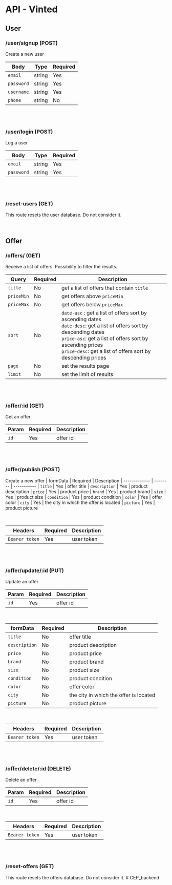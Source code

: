 # API - Vinted

## User

### /user/signup (POST)

Create a new user

| Body       | Type   | Required |
| ---------- | ------ | -------- |
| `email`    | string | Yes      |
| `password` | string | Yes      |
| `username` | string | Yes      |
| `phone`    | string | No       |

<br>
<br>

### /user/login (POST)

Log a user

| Body       | Type   | Required |
| ---------- | ------ | -------- |
| `email`    | string | Yes      |
| `password` | string | Yes      |

<br>
<br>

### /reset-users (GET)

This route resets the user database.
Do not consider it.

<br>

## Offer

### /offers/ (GET)

Receive a list of offers.
Possibility to filter the results.

| Query      | Required | Description                                                                                                                                                                                                                                                 |
| ---------- | -------- | ----------------------------------------------------------------------------------------------------------------------------------------------------------------------------------------------------------------------------------------------------------- |
| `title`    | No       | get a list of offers that contain `title`                                                                                                                                                                                                                   |
| `priceMin` | No       | get offers above `priceMin`                                                                                                                                                                                                                                 |
| `priceMax` | No       | get offers below `priceMax`                                                                                                                                                                                                                                 |
| `sort`     | No       | `date-asc` : get a list of offers sort by ascending dates <br> `date-desc`: get a list of offers sort by descending dates <br> `price-asc`: get a list of offers sort by ascending prices <br> `price-desc`: get a list of offers sort by descending prices |
| `page`     | No       | set the results page                                                                                                                                                                                                                                        |
| `limit`    | No       | set the limit of results                                                                                                                                                                                                                                    |

<br>
<br>

### /offer/:id (GET)

Get an offer

| Param | Required | Description |
| ----- | -------- | ----------- |
| `id`  | Yes      | offer id    |

<br>
<br>   
 
### /offer/publish (POST)
Create a new offer
| formData      | Required | Description
| ------------- | -------- | -----------
| `title`       | Yes      | offer title
| `description` | Yes      | product description
| `price`       | Yes      | product price
| `brand`       | Yes      | product brand
| `size`        | Yes      | product size
| `condition`   | Yes      | product condition
| `color`       | Yes      | offer color
| `city`        | Yes      | the city in which the offer is located
| `picture`     | Yes      | product picture

<br>

| Headers        | Required | Description |
| -------------- | -------- | ----------- |
| `Bearer token` | Yes      | user token  |

<br>
<br>

### /offer/update/:id (PUT)

Update an offer

| Param | Required | Description |
| ----- | -------- | ----------- |
| `id`  | Yes      | offer id    |

<br>

| formData      | Required | Description                            |
| ------------- | -------- | -------------------------------------- |
| `title`       | No       | offer title                            |
| `description` | No       | product description                    |
| `price`       | No       | product price                          |
| `brand`       | No       | product brand                          |
| `size`        | No       | product size                           |
| `condition`   | No       | product condition                      |
| `color`       | No       | offer color                            |
| `city`        | No       | the city in which the offer is located |
| `picture`     | No       | product picture                        |

<br>

| Headers        | Required | Description |
| -------------- | -------- | ----------- |
| `Bearer token` | Yes      | user token  |

<br>
<br>

### /offer/delete/:id (DELETE)

Delete an offer

| Param | Required | Description |
| ----- | -------- | ----------- |
| `id`  | Yes      | offer id    |

<br>

| Headers        | Required | Description |
| -------------- | -------- | ----------- |
| `Bearer token` | Yes      | user token  |

<br>
<br>

### /reset-offers (GET)

This route resets the offers database.
Do not consider it.
#   C E P _ b a c k e n d  
 